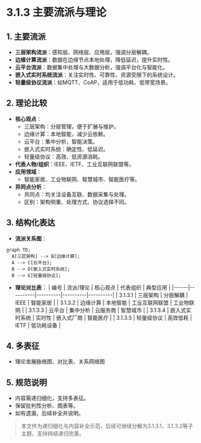 # 3.1.3 主要流派与理论

## 1. 主要流派

- **三层架构流派**：感知层、网络层、应用层，强调分层解耦。
- **边缘计算流派**：数据在边缘节点本地处理，降低延迟，提升实时性。
- **云平台流派**：数据集中处理与大数据分析，强调平台化与智能化。
- **嵌入式实时系统流派**：关注实时性、可靠性、资源受限下的系统设计。
- **轻量级协议流派**：如MQTT、CoAP，适用于低功耗、低带宽场景。

## 2. 理论比较

- **核心观点**：
  - 三层架构：分层管理，便于扩展与维护。
  - 边缘计算：本地智能，减少云依赖。
  - 云平台：集中分析，智能决策。
  - 嵌入式实时系统：确定性、低延迟。
  - 轻量级协议：高效、低资源消耗。
- **代表人物/组织**：IEEE、IETF、工业互联网联盟等。
- **应用领域**：
  - 智能家居、工业物联网、智慧城市、智能医疗等。
- **异同点分析**：
  - 共同点：均关注设备互联、数据采集与处理。
  - 区别：架构侧重、处理方式、协议选择不同。

## 3. 结构化表达

- **流派关系图**：

```mermaid
graph TD;
  A[三层架构] --> B[边缘计算];
  A --> C[云平台];
  B --> D[嵌入式实时系统];
  B --> E[轻量级协议];
```

- **理论对比表**：
| 编号 | 流派/理论 | 核心观点 | 代表组织 | 典型应用 |
|------|----------|----------|----------|----------|
| 3.1.3.1 | 三层架构 | 分层解耦 | IEEE | 智能家居 |
| 3.1.3.2 | 边缘计算 | 本地智能 | 工业互联网联盟 | 工业物联网 |
| 3.1.3.3 | 云平台 | 集中分析 | 云服务商 | 智慧城市 |
| 3.1.3.4 | 嵌入式实时系统 | 实时性 | 嵌入式厂商 | 智能医疗 |
| 3.1.3.5 | 轻量级协议 | 高效低耗 | IETF | 低功耗设备 |

## 4. 多表征

- 理论发展脉络图、对比表、关系网络图

## 5. 规范说明

- 内容需递归细化，支持多表征。
- 保留批判性分析、图表等。
- 如有遗漏，后续补全并说明。

> 本文件为递归细化与内容补全示范，后续可继续分解为3.1.3.1、3.1.3.2等子主题，支持持续递归完善。
